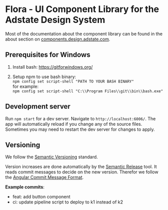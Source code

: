# Flora - UI Component Library for the Adstate Design System

Most of the documentation about the component library can be found in the about section on [components.design.adstate.com](https://components.design.adstate.com/).

## Prerequisites for Windows

1. Install bash: https://gitforwindows.org/

2. Setup npm to use bash binary:\
   `npm config set script-shell "PATH TO YOUR BASH BINARY"`\
   for example:\
   `npm config set script-shell "C:\\Program Files\\git\\bin\\bash.exe"`

## Development server

Run `npm start` for a dev server. Navigate to `http://localhost:6006/`. The app will automatically reload if you change any of the source files. Sometimes you may need to restart the dev server for changes to apply.

## Versioning

We follow the [Semantic Versioning](https://semver.org/) standard.

Version increases are done automatically by the [Semantic Release](https://semantic-release.gitbook.io/semantic-release/) tool. It reads commit messages to decide on the new version. Therefor we follow the [Angular Commit Message Format](https://github.com/angular/angular/blob/master/CONTRIBUTING.md#-commit-message-format).

**Example commits**:

- feat: add button component
- ci: update pipeline script to deploy to k1 instead of k2

